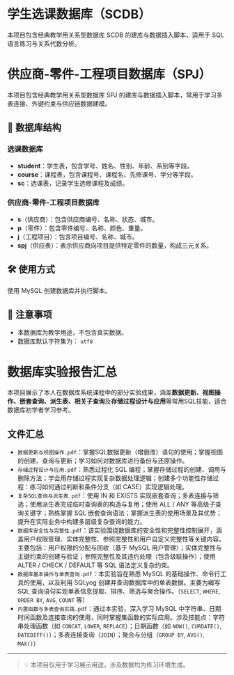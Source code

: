 # 学生选课数据库（SCDB）
本项目包含经典教学用关系型数据库 SCDB 的建库与数据插入脚本，适用于 SQL 语言练习与关系代数分析。
# 供应商-零件-工程项目数据库（SPJ）
本项目包含经典教学用关系型数据库 SPJ 的建库与数据插入脚本，常用于学习多表连接、外键约束与供应链数据建模。

## 📂 数据库结构
### 选课数据库 ###
- **student**：学生表，包含学号、姓名、性别、年龄、系别等字段。
- **course**：课程表，包含课程号、课程名、先修课号、学分等字段。
- **sc**：选课表，记录学生选修课程及成绩。
### 供应商-零件-工程项目数据库 ###
- **s**（供应商）：包含供应商编号、名称、状态、城市。
- **p**（零件）：包含零件编号、名称、颜色、重量。
- **j**（工程项目）：包含项目编号、名称、城市。
- **spj**（供应表）：表示供应商向项目提供特定零件的数量，构成三元关系。

## 🛠 使用方式
使用 MySQL 创建数据库并执行脚本。

## 📎 注意事项

- 本数据库为教学用途，不包含真实数据。
- 数据库默认字符集为： `utf8`

# 数据库实验报告汇总
本项目展示了本人在数据库系统课程中的部分实验成果，涵盖**数据更新、视图操作、嵌套查询、派生表、相关子查询**及**存储过程设计与应用**等常用SQL技能，适合数据库初学者学习参考。

## 文件汇总
- `数据更新与视图操作.pdf`：掌握SQL数据更新（增删改）语句的使用；掌握视图的创建、查询与更新；学习如何对数据库进行备份与还原操作。
- `存储过程设计与应用.pdf`：熟悉过程化 SQL 编程；掌握存储过程的创建、调用与删除方法；学会用存储过程实现复杂数据处理逻辑；创建多个功能性存储过程：练习如何通过判断和条件分支（如 CASE）实现逻辑处理。
-  `复杂SQL查询与派生表.pdf`：使用 IN 和 EXISTS 实现嵌套查询；多表连接与筛选；使用派生表完成临时查询表的构造与复用；使用 ALL / ANY 等高级子查询关键字；熟练掌握 SQL 嵌套查询语法；掌握派生表的使用场景及其优势；提升在实际业务中构建多层级复杂查询的能力。
-  `数据库安全性与完整性.pdf`：该实验围绕数据库的安全性和完整性控制展开，涵盖用户权限管理、实体完整性、参照完整性和用户自定义完整性等关键内容。主要包括：用户权限的分配与回收（基于 MySQL 用户管理）；实体完整性与主键约束的创建与验证；参照完整性及其违约处理（包含级联操作）；使用 ALTER / CHECK / DEFAULT 等 SQL 语法定义复杂约束。
-  `数据库基本操作与单表查询.pdf`：本实验旨在熟悉 MySQL 的基础操作、命令行工具的使用，以及利用 SQLyog 创建并查询数据库中的单表数据。主要为编写 SQL 查询语句实现单表信息提取、排序、筛选与聚合操作。（`SELECT`, `WHERE`, `ORDER BY`, `AVG`, `COUNT` 等）
-  `内置函数与多表查询实践.pdf`：通过本实验，深入学习 MySQL 中字符串、日期时间函数及连接查询的使用，同时掌握集函数的实际应用。涉及技能点：字符串处理函数（如 `CONCAT`, `LOWER`, `REPLACE`）；日期函数（如 `NOW()`, `CURDATE()`, `DATEDIFF()`）；多表连接查询（`JOIN`）；聚合与分组（`GROUP BY`, `AVG()`, `MAX()`）

---

> 💡 本项目仅用于学习展示用途，涉及数据均为练习环境生成。
